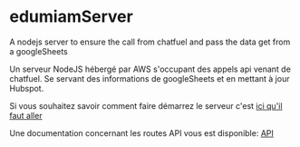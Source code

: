 # edumiamServer
A nodejs server to ensure the call from chatfuel and pass the data get from a googleSheets

Un serveur NodeJS hébergé par AWS s'occupant des appels api venant de chatfuel. Se servant des informations de googleSheets et en mettant à jour Hubspot.

Si vous souhaitez savoir comment faire démarrez le serveur c'est [ici qu'il faut aller](Docs/Start.md)

Une documentation concernant les routes API vous est disponible:
[API](Docs/API.md:1)

